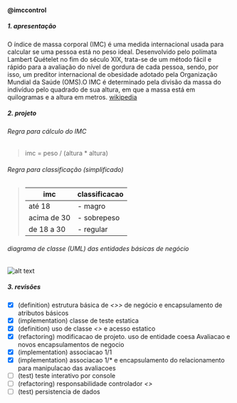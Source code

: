 #### @imccontrol

##### 1. apresentação
O índice de massa corporal (IMC) é uma medida internacional usada para calcular se uma pessoa está no peso ideal. Desenvolvido pelo polímata Lambert Quételet no fim do século XIX, trata-se de um método fácil e rápido para a avaliação do nível de gordura de cada pessoa, sendo, por isso, um preditor internacional de obesidade adotado pela Organização Mundial da Saúde (OMS).O IMC é determinado pela divisão da massa do indivíduo pelo quadrado de sua altura, em que a massa está em quilogramas e a altura em metros. [wikipedia](https://pt.wikipedia.org/wiki/%C3%8Dndice_de_massa_corporal)

##### 2. projeto

###### Regra para cálculo do IMC 

> imc = peso / (altura * altura)

###### Regra para classificação (simplificado)

> |imc|classificacao|
> |---|-------------|
> |até 18|- magro|
> |acima de 30|- sobrepeso|
> |de 18 a 30|- regular|

###### diagrama de classe (UML) das entidades básicas de negócio

![alt text](https://www.linkpicture.com/q/arroba_imccontrol_diagramaclasse_entidades.png)

##### 3. revisões
- [x]  (definition) estrutura básica de _<<entity>>>_ de negócio e encapsulamento de atributos básicos
- [x]  (implementation) classe de teste estatica
- [x]  (definition) uso de classe _<<rule>>_ e acesso estatico
- [x]  (refactoring) modificacao de projeto. uso de entidade coesa Avaliacao e novos encapsulamentos de negocio
- [x]  (implementation) associacao 1/1
- [x]  (implementation) associacao 1/* e encapsulamento do relacionamento para manipulacao das avaliacoes
- [ ]  (test) teste interativo por console
- [ ]  (refactoring) responsabilidade controlador _<<controler>>_
- [ ]  (test) persistencia de dados